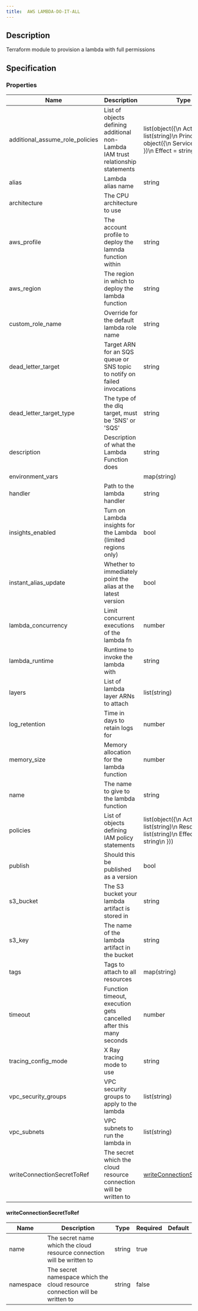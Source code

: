 ```yaml
---
title:  AWS LAMBDA-DO-IT-ALL
---
```


## Description

Terraform module to provision a lambda with full permissions

## Specification


### Properties

 Name | Description | Type | Required | Default 
 ------------ | ------------- | ------------- | ------------- | ------------- 
 additional_assume_role_policies | List of objects defining additional non-Lambda IAM trust relationship statements | list(object({\n    Action = list(string)\n    Principal = object({\n      Service = string\n    })\n    Effect = string\n  })) | false |  
 alias | Lambda alias name | string | false |  
 architecture | The CPU architecture to use |  | false |  
 aws_profile | The account profile to deploy the lamnda function within | string | true |  
 aws_region | The region in which to deploy the lambda function | string | true |  
 custom_role_name | Override for the default lambda role name | string | false |  
 dead_letter_target | Target ARN for an SQS queue or SNS topic to notify on failed invocations | string | false |  
 dead_letter_target_type | The type of the dlq target, must be 'SNS' or 'SQS' | string | false |  
 description | Description of what the Lambda Function does | string | false |  
 environment_vars |  | map(string) | false |  
 handler | Path to the lambda handler | string | true |  
 insights_enabled | Turn on Lambda insights for the Lambda (limited regions only) | bool | false |  
 instant_alias_update | Whether to immediately point the alias at the latest version | bool | false |  
 lambda_concurrency | Limit concurrent executions of the lambda fn | number | false |  
 lambda_runtime | Runtime to invoke the lambda with | string | true |  
 layers | List of lambda layer ARNs to attach | list(string) | false |  
 log_retention | Time in days to retain logs for | number | false |  
 memory_size | Memory allocation for the lambda function | number | false |  
 name | The name to give to the lambda function | string | true |  
 policies | List of objects defining IAM policy statements | list(object({\n    Action   = list(string)\n    Resource = list(string)\n    Effect   = string\n  })) | false |  
 publish | Should this be published as a version | bool | false |  
 s3_bucket | The S3 bucket your lambda artifact is stored in | string | true |  
 s3_key | The name of the lambda artifact in the bucket | string | true |  
 tags | Tags to attach to all resources | map(string) | true |  
 timeout | Function timeout, execution gets cancelled after this many seconds | number | false |  
 tracing_config_mode | X Ray tracing mode to use | string | false |  
 vpc_security_groups | VPC security groups to apply to the lambda | list(string) | false |  
 vpc_subnets | VPC subnets to run the lambda in | list(string) | false |  
 writeConnectionSecretToRef | The secret which the cloud resource connection will be written to | [writeConnectionSecretToRef](#writeConnectionSecretToRef) | false |  


#### writeConnectionSecretToRef

 Name | Description | Type | Required | Default 
 ------------ | ------------- | ------------- | ------------- | ------------- 
 name | The secret name which the cloud resource connection will be written to | string | true |  
 namespace | The secret namespace which the cloud resource connection will be written to | string | false |  
